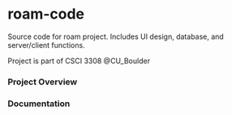 # roam-code
Source code for roam project.
Includes UI design, database, and server/client functions.

Project is part of CSCI 3308 @CU_Boulder

### Project Overview



### Documentation

